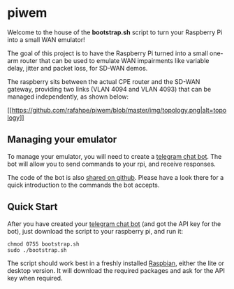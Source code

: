 # piwem

Welcome to the house of the **bootstrap.sh** script to turn your Raspberry Pi into a small WAN emulator!

The goal of this project is to have the Raspberry Pi turned into a small one-arm router that can be used to emulate WAN impairments like variable delay, jitter and packet loss, for SD-WAN demos.

The raspberry sits between the actual CPE router and the SD-WAN gateway, providing two links (VLAN 4094 and VLAN 4093) that can be managed independently, as shown below:

[[https://github.com/rafahpe/piwem/blob/master/img/topology.png|alt=topology]]

## Managing your emulator

To manage your emulator, you will need to create a [telegram chat bot](https://core.telegram.org/bots). The bot will allow you to send commands to your rpi, and receive responses.

The code of the bot is also [shared on github](https://github.com/rafahpe/ipbot). Please have a look there for a quick introduction to the commands the bot accepts.

## Quick Start

After you have created your [telegram chat bot](https://core.telegram.org/bots) (and got the API key for the bot), just download the script to your raspberry pi, and run it:

```
chmod 0755 bootstrap.sh
sudo ./bootstrap.sh
```

The script should work best in a freshly installed [Raspbian](https://www.raspberrypi.org/downloads/raspbian), either the lite or desktop version.
It will download the required packages and ask for the API key when required.
